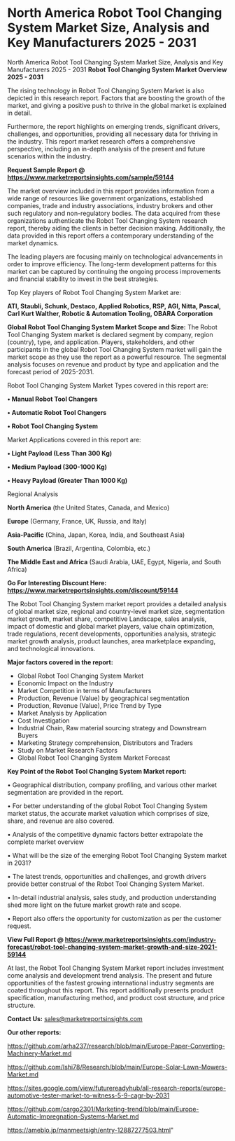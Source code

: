 # North America Robot Tool Changing System Market Size, Analysis and Key Manufacturers 2025 - 2031
North America Robot Tool Changing System Market Size, Analysis and Key Manufacturers 2025 - 2031
<Strong> Robot Tool Changing System Market Overview 2025 - 2031</strong>

The rising technology in Robot Tool Changing System Market is also depicted in this research report. Factors that are boosting the growth of the market, and giving a positive push to thrive in the global market is explained in detail.

Furthermore, the report highlights on emerging trends, significant drivers, challenges, and opportunities, providing all necessary data for thriving in the industry. This report market research offers a comprehensive perspective, including an in-depth analysis of the present and future scenarios within the industry.

<strong>Request Sample Report @ <a href=https://www.marketreportsinsights.com/sample/59144>https://www.marketreportsinsights.com/sample/59144</a></strong>

The market overview included in this report provides information from a wide range of resources like government organizations, established companies, trade and industry associations, industry brokers and other such regulatory and non-regulatory bodies. The data acquired from these organizations authenticate the Robot Tool Changing System research report, thereby aiding the clients in better decision making. Additionally, the data provided in this report offers a contemporary understanding of the market dynamics.

The leading players are focusing mainly on technological advancements in order to improve efficiency. The long-term development patterns for this market can be captured by continuing the ongoing process improvements and financial stability to invest in the best strategies.

Top Key players of Robot Tool Changing System Market are:

<strong>ATI, Staubli, Schunk, Destaco, Applied Robotics, RSP, AGI, Nitta, Pascal, Carl Kurt Walther, Robotic & Automation Tooling, OBARA Corporation</strong>

<strong><b>Global Robot Tool Changing System Market Scope and Size:</b></strong>
The Robot Tool Changing System market is declared segment by company, region (country), type, and application. Players, stakeholders, and other participants in the global Robot Tool Changing System market will gain the market scope as they use the report as a powerful resource. The segmental analysis focuses on revenue and product by type and application and the forecast period of 2025-2031.

Robot Tool Changing System Market Types covered in this report are:

<strong>• Manual Robot Tool Changers

• Automatic Robot Tool Changers 

• Robot Tool Changing System</strong>

Market Applications covered in this report are:

<strong>• Light Payload (Less Than 300 Kg)

• Medium Payload (300-1000 Kg)

• Heavy Payload (Greater Than 1000 Kg)</strong> 

Regional Analysis

<strong>North America</strong> (the United States, Canada, and Mexico)

<strong>Europe</strong> (Germany, France, UK, Russia, and Italy)

<strong>Asia-Pacific</strong> (China, Japan, Korea, India, and Southeast Asia)

<strong>South America</strong> (Brazil, Argentina, Colombia, etc.)

<strong>The Middle East and Africa</strong> (Saudi Arabia, UAE, Egypt, Nigeria, and South Africa)

<strong>Go For Interesting Discount Here: <a href=https://www.marketreportsinsights.com/discount/59144>https://www.marketreportsinsights.com/discount/59144</a></strong>

The Robot Tool Changing System market report provides a detailed analysis of global market size, regional and country-level market size, segmentation market growth, market share, competitive Landscape, sales analysis, impact of domestic and global market players, value chain optimization, trade regulations, recent developments, opportunities analysis, strategic market growth analysis, product launches, area marketplace expanding, and technological innovations.

<strong><b>Major factors covered in the report:</b></strong>
<ul>
  <li>Global Robot Tool Changing System Market </li>
  <li>Economic Impact on the Industry</li>
  <li>Market Competition in terms of Manufacturers</li>
  <li>Production, Revenue (Value) by geographical segmentation</li>
  <li>Production, Revenue (Value), Price Trend by Type</li>
  <li>Market Analysis by Application</li>
  <li>Cost Investigation</li>
  <li>Industrial Chain, Raw material sourcing strategy and Downstream Buyers</li>
  <li>Marketing Strategy comprehension, Distributors and Traders</li>
  <li>Study on Market Research Factors</li>
  <li>Global Robot Tool Changing System Market Forecast</li>
</ul>

<strong><b>Key Point of the Robot Tool Changing System Market report:</b></strong>

• Geographical distribution, company profiling, and various other market segmentation are provided in the report.

• For better understanding of the global Robot Tool Changing System market status, the accurate market valuation which comprises of size, share, and revenue are also covered.

• Analysis of the competitive dynamic factors better extrapolate the complete market overview

• What will be the size of the emerging Robot Tool Changing System market in 2031?

• The latest trends, opportunities and challenges, and growth drivers provide better construal of the Robot Tool Changing System Market.

• In-detail industrial analysis, sales study, and production understanding shed more light on the future market growth rate and scope.

• Report also offers the opportunity for customization as per the customer request.

<strong><b>View Full Report @ <a href=https://www.marketreportsinsights.com/industry-forecast/robot-tool-changing-system-market-growth-and-size-2021-59144>https://www.marketreportsinsights.com/industry-forecast/robot-tool-changing-system-market-growth-and-size-2021-59144</a></b></strong>


At last, the Robot Tool Changing System Market report includes investment come analysis and development trend analysis. The present and future opportunities of the fastest growing international industry segments are coated throughout this report. This report additionally presents product specification, manufacturing method, and product cost structure, and price structure.

<strong>Contact Us:</strong>
sales@marketreportsinsights.com

<strong>Our other reports:</strong>

<a href=https://github.com/arha237/research/blob/main/Europe-Paper-Converting-Machinery-Market.md>https://github.com/arha237/research/blob/main/Europe-Paper-Converting-Machinery-Market.md</a>

<a href=https://github.com/Ishi78/Research/blob/main/Europe-Solar-Lawn-Mowers-Market.md>https://github.com/Ishi78/Research/blob/main/Europe-Solar-Lawn-Mowers-Market.md</a>

<a href=https://sites.google.com/view/futurereadyhub/all-research-reports/europe-automotive-tester-market-to-witness-5-9-cagr-by-2031>https://sites.google.com/view/futurereadyhub/all-research-reports/europe-automotive-tester-market-to-witness-5-9-cagr-by-2031</a>

<a href=https://github.com/cargo2301/Marketing-trend/blob/main/Europe-Automatic-Impregnation-Systems-Market.md>https://github.com/cargo2301/Marketing-trend/blob/main/Europe-Automatic-Impregnation-Systems-Market.md</a>

<a href=https://ameblo.jp/manmeetsigh/entry-12887277503.html>https://ameblo.jp/manmeetsigh/entry-12887277503.html</a>"
